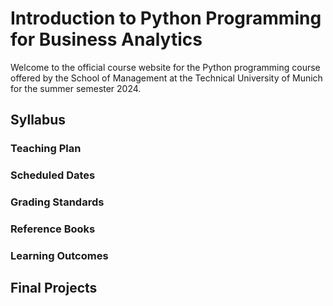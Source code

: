 # Introduction to Python Programming for Business Analytics
Welcome to the official course website for the Python programming course offered by the School of Management at the Technical University of Munich for the summer semester 2024.

## Syllabus

### Teaching Plan

### Scheduled Dates

### Grading Standards

### Reference Books

### Learning Outcomes

## Final Projects
